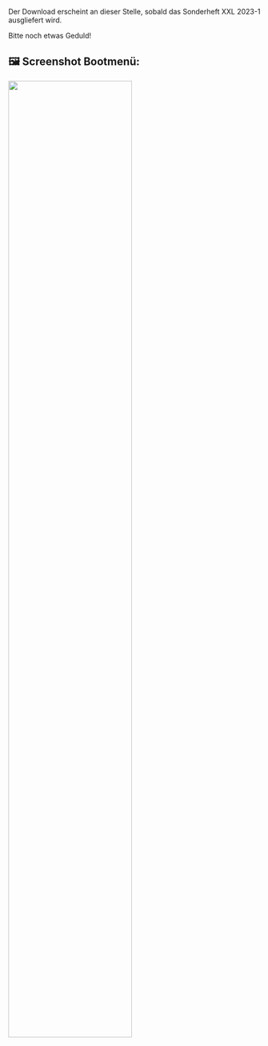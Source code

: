 Der Download erscheint an dieser Stelle, sobald das Sonderheft XXL 2023-1 ausgliefert wird.

Bitte noch etwas Geduld!

## 🖼️ Screenshot Bootmenü:
<img src="https://raw.githubusercontent.com/LinuxWelt/LinuxWelt/main/docs/images/LinuxWelt_XXL_2023-1_menu.png" width="70%">
